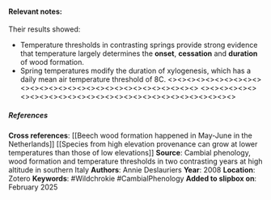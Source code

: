#### **Relevant notes**:
Their results showed: 
- Temperature thresholds in contrasting springs provide strong evidence that temperature largely determines the **onset**, **cessation** and **duration** of wood formation.
- Spring temperatures modify the duration of xylogenesis, which has a daily mean air temperature threshold of 8C.
<><><><><><><><><><><><><><><><><><><><><><><><><><><><><>
<><><><><><><><><><><><><><><><><><><><><><><><><><><><><>
##### References
**Cross references**:
[[Beech wood formation happened in May-June in the Netherlands]]
[[Species from high elevation provenance can grow at lower temperatures than those of low elevations]]
**Source**: Cambial phenology, wood formation and temperature thresholds in two contrasting years at high altitude in southern Italy
**Authors**: Annie Deslauriers
**Year**: 2008
**Location**: Zotero
**Keywords**: #Wildchrokie #CambialPhenology
**Added to slipbox on**: February 2025